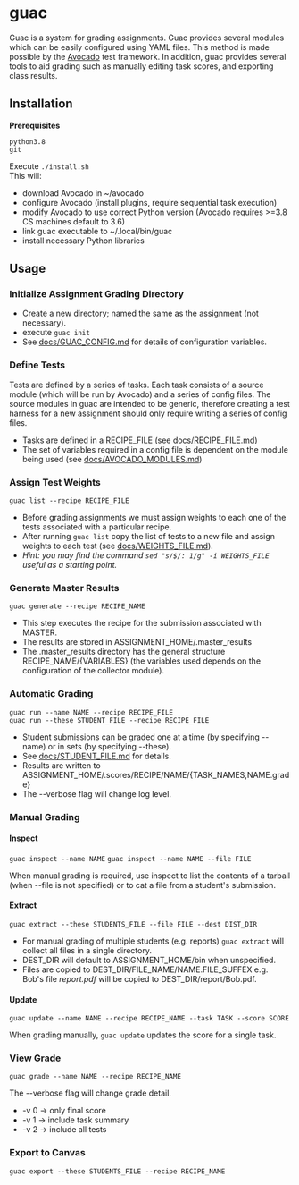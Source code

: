 # guac

Guac is a system for grading assignments. Guac provides several modules which can be easily configured using YAML files. This method is made possible by the [Avocado](https://github.com/avocado-framework/avocado) test framework. In addition, guac provides several tools to aid grading such as manually editing task scores, and exporting class results.

## Installation
**Prerequisites**

```python3.8``` <br>
```git```

Execute ```./install.sh```<br>
This will:

* download Avocado in ~/avocado
* configure Avocado (install plugins, require sequential task execution)
* modify Avocado to use correct Python version (Avocado requires >=3.8 CS machines default to 3.6)
* link guac executable to ~/.local/bin/guac
* install necessary Python libraries

## Usage
### Initialize Assignment Grading Directory
* Create a new directory; named the same as the assignment (not necessary).
* execute ```guac init```
* See [docs/GUAC_CONFIG.md](./docs/GUAC_CONFIG.md) for details of configuration variables.

### Define Tests
Tests are defined by a series of tasks. Each task consists of a source module (which will be run by Avocado) and a series of config files.
The source modules in guac are intended to be generic, therefore creating a test harness for a new assignment should only require writing a series of config files.

* Tasks are defined in a RECIPE_FILE (see [docs/RECIPE_FILE.md](./docs/RECIPE_FILE.md))
* The set of variables required in a config file is dependent on the module being used (see [docs/AVOCADO_MODULES.md](./docs/AVOCADO_MODULES.md))

### Assign Test Weights
```guac list --recipe RECIPE_FILE```

* Before grading assignments we must assign weights to each one of the tests associated with a particular recipe. 
* After running ```guac list``` copy the list of tests to a new file and assign weights to each test (see [docs/WEIGHTS_FILE.md](./docs/WEIGHTS_FILE.md)).
* *Hint: you may find the command ```sed "s/$/: 1/g" -i WEIGHTS_FILE``` useful as a starting point.*

### Generate Master Results
```guac generate --recipe RECIPE_NAME```

* This step executes the recipe for the submission associated with MASTER.
* The results are stored in ASSIGNMENT_HOME/.master_results
* The .master_results directory has the general structure RECIPE_NAME/{VARIABLES} (the variables used depends on the configuration of the collector module).

### Automatic Grading
```guac run --name NAME --recipe RECIPE_FILE```<br>
```guac run --these STUDENT_FILE --recipe RECIPE_FILE```

* Student submissions can be graded one at a time (by specifying -\-name) or in sets (by specifying -\-these).
* See [docs/STUDENT_FILE.md](./docs/STUDENT_FILE.md) for details.
* Results are written to ASSIGNMENT_HOME/.scores/RECIPE/NAME/{TASK_NAMES,NAME.grade}
* The -\-verbose flag will change log level.

### Manual Grading
#### Inspect 
```guac inspect --name NAME```
```guac inspect --name NAME --file FILE```

When manual grading is required, use inspect to list the contents of a tarball (when --file is not specified) or to cat a file from a student's submission.

#### Extract
```guac extract --these STUDENTS_FILE --file FILE --dest DIST_DIR```

* For manual grading of multiple students (e.g. reports) ```guac extract``` will collect all files in a single directory.
* DEST_DIR will default to ASSIGNMENT_HOME/bin when unspecified.
* Files are copied to DEST_DIR/FILE_NAME/NAME.FILE_SUFFEX e.g. Bob's file *report.pdf* will be copied to DEST_DIR/report/Bob.pdf.

#### Update
```guac update --name NAME --recipe RECIPE_NAME --task TASK --score SCORE``` 

When grading manually, ```guac update``` updates the score for a single task.

### View Grade
```guac grade --name NAME --recipe RECIPE_NAME```

The -\-verbose flag will change grade detail.

* -v 0 $\rightarrow$ only final score
* -v 1 $\rightarrow$ include task summary
* -v 2 $\rightarrow$ include all tests

### Export to Canvas
```guac export --these STUDENTS_FILE --recipe RECIPE_NAME```

